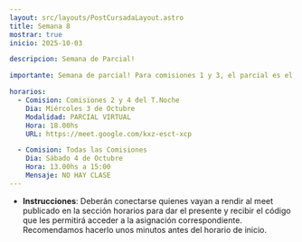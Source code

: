```yaml
---
layout: src/layouts/PostCursadaLayout.astro
title: Semana 8
mostrar: true
inicio: 2025-10-03

descripcion: Semana de Parcial!

importante: Semana de parcial! Para comisiones 1 y 3, el parcial es el día miércoles 3/10 de manera virtual, en el horario de 18:00 a 21:30.

horarios:
  - Comision: Comisiones 2 y 4 del T.Noche
    Dia: Miércoles 3 de Octubre
    Modalidad: PARCIAL VIRTUAL
    Hora: 18.00hs
    URL: https://meet.google.com/kxz-esct-xcp

  - Comision: Todas las Comisiones
    Dia: Sábado 4 de Octubre
    Hora: 13.00hs a 15:00
    Mensaje: NO HAY CLASE
---
```


- **Instrucciones**: Deberán conectarse quienes vayan a rendir al meet publicado en la sección horarios para dar el presente y recibir el código que les permitirá acceder a la asignación correspondiente. Recomendamos hacerlo unos minutos antes del horario de inicio.
